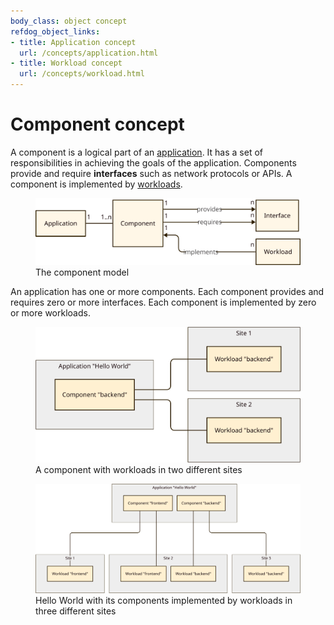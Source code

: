 ```yaml
---
body_class: object concept
refdog_object_links:
- title: Application concept
  url: /concepts/application.html
- title: Workload concept
  url: /concepts/workload.html
---
```


# Component concept

<section>

A component is a logical part of an [application](application.html).
It has a set of responsibilities in achieving the goals of the
application.  Components provide and require **interfaces** such as
network protocols or APIs.  A component is implemented by
[workloads](workload.html).

<figure>
  <img src="images/component-model.svg"/>
  <figcaption>The component model</figcaption>
</figure>

An application has one or more components.  Each component provides
and requires zero or more interfaces.  Each component is implemented
by zero or more workloads.

<figure>
  <img src="images/component-1.svg"/>
  <figcaption>A component with workloads in two different
  sites</figcaption>
</figure>

<figure>
  <img src="images/component-2.svg"/>
  <figcaption>Hello World with its components implemented by
  workloads in three different sites</figcaption>
</figure>

</section>
